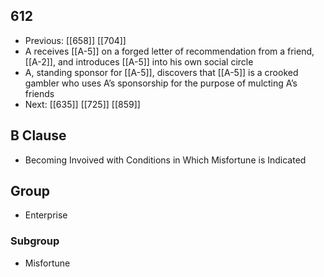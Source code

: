 ## 612
- Previous: [[658]] [[704]] 
- A receives [[A-5]] on a forged letter of recommendation from a friend, [[A-2]], and introduces [[A-5]] into his own social circle
- A, standing sponsor for [[A-5]], discovers that [[A-5]] is a crooked gambler who uses A’s sponsorship for the purpose of mulcting A’s friends
- Next: [[635]] [[725]] [[859]] 

## B Clause
- Becoming Invoived with Conditions in Which Misfortune is Indicated

## Group
- Enterprise

### Subgroup
- Misfortune

